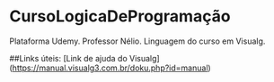 # CursoLogicaDeProgramação
Plataforma Udemy.
Professor Nélio.
Linguagem do curso em Visualg.

##Links úteis:
[Link de ajuda do Visualg] (https://manual.visualg3.com.br/doku.php?id=manual)
